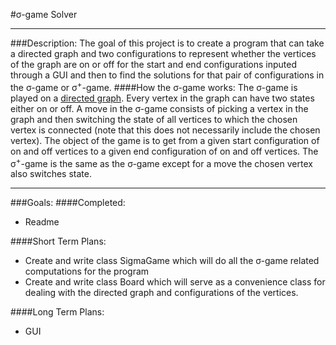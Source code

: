 #σ-game Solver

---
###Description:
The goal of this project is to create a program that can take a directed graph and two configurations to
represent whether the vertices of the graph are on or off for the start and end configurations inputed
through a GUI and then to find the solutions for that pair of configurations in the σ-game or σ<sup>+</sup>-game.
####How the σ-game works:
The σ-game is played on a [directed graph](https://en.wikipedia.org/wiki/Directed_graph). Every vertex in the
graph can have two states either on or off. A move in the σ-game consists of picking a vertex in the graph and
then switching the state of all vertices to which the chosen vertex is connected (note that this does not
necessarily include the chosen vertex). The object of the game is to get from a given start configuration
of on and off vertices to a given end configuration of on and off vertices. The σ<sup>+</sup>-game is the same
as the σ-game except for a move the chosen vertex also switches state.

---
###Goals:
####Completed:
* Readme

####Short Term Plans:
* Create and write class SigmaGame which will do all the σ-game related computations for the program
* Create and write class Board which will serve as a convenience class for dealing with the directed graph and
configurations of the vertices.

####Long Term Plans:
* GUI